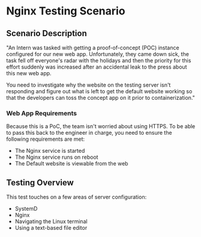 # Nginx Testing Scenario

## Scenario Description

"An Intern was tasked with getting a proof-of-concept (POC) instance configured for our new web app.  Unfortunately, they came down sick, the task fell off everyone's radar with the holidays and then the priority for this effort suddenly was increased after an accidental leak to the press about this new web app.

You need to investigate why the website on the testing server isn't responding and figure out what is left to get the default website working so that the developers can toss the concept app on it prior to containerization."

### Web App Requirements

Because this is a PoC, the team isn't worried about using HTTPS.  To be able to pass this back to the engineer in charge, you need to ensure the following requirements are met:

- The Nginx service is started
- The Nginx service runs on reboot
- The Default website is viewable from the web

## Testing Overview

This test touches on a few areas of server configuration:

- SystemD
- Nginx
- Navigating the Linux terminal
- Using a text-based file editor

